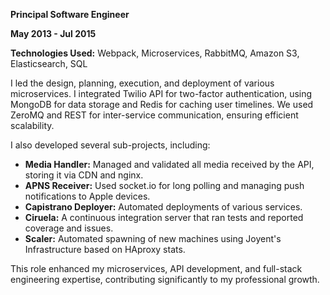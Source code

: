 **Principal Software Engineer**

**May 2013 - Jul 2015**

**Technologies Used:** Webpack, Microservices, RabbitMQ, Amazon S3, Elasticsearch, SQL

I led the design, planning, execution, and deployment of various microservices. I integrated Twilio API for two-factor authentication, using MongoDB for data storage and Redis for caching user timelines. We used ZeroMQ and REST for inter-service communication, ensuring efficient scalability.

I also developed several sub-projects, including:

- **Media Handler:** Managed and validated all media received by the API, storing it via CDN and nginx.
- **APNS Receiver:** Used socket.io for long polling and managing push notifications to Apple devices.
- **Capistrano Deployer:** Automated deployments of various services.
- **Ciruela:** A continuous integration server that ran tests and reported coverage and issues.
- **Scaler:** Automated spawning of new machines using Joyent's Infrastructure based on HAproxy stats.

This role enhanced my microservices, API development, and full-stack engineering expertise, contributing significantly to my professional growth.
